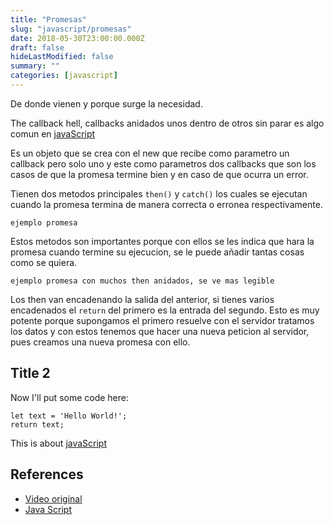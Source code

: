 ```yaml
---
title: "Promesas"
slug: "javascript/promesas"
date: 2018-05-30T23:00:00.000Z
draft: false
hideLastModified: false
summary: ""
categories: [javascript]
---
```



  De donde vienen y porque surge la necesidad. 
  
  The callback hell, callbacks anidados unos dentro de otros sin parar es algo 
  comun en [javaScript]
  
  Es un objeto que se crea con el new que recibe como parametro un callback pero
  solo uno y este como parametros dos callbacks que son los casos de que la 
  promesa termine bien y en caso de que ocurra un error.
  
  Tienen dos metodos principales `then()` y `catch()` los cuales se ejecutan 
  cuando la promesa termina de manera correcta o erronea respectivamente.
  
````````````````````````````````````````````````````````````````````````````````
ejemplo promesa
````````````````````````````````````````````````````````````````````````````````
  
  Estos metodos son importantes porque con ellos se les indica que hara la 
  promesa cuando termine su ejecucion, se le puede añadir tantas cosas como se 
  quiera.
  
````````````````````````````````````````````````````````````````````````````````
ejemplo promesa con muchos then anidados, se ve mas legible
````````````````````````````````````````````````````````````````````````````````
  
  Los then van encadenando la salida del anterior, si tienes varios encadenados
  el `return` del primero es la entrada del segundo. Esto es muy potente porque 
  supongamos el primero resuelve con el servidor tratamos los datos y con estos 
  tenemos que hacer una nueva peticion al servidor, pues creamos una nueva 
  promesa con ello.
    
Title 2
--------------------------------------------------------------------------------
    
  Now I'll put some code here:
  
````````````````````````````````````````````````````````````````````````````````
let text = 'Hello World!';
return text;
````````````````````````````````````````````````````````````````````````````````
    
  This is about [javaScript]
    
    
References
--------------------------------------------------------------------------------

* [Video original][original-video]
* [Java Script][javaScript]


<!-- All links here --> 

[original-video]: https://www.youtube.com/watch?v=hRIU7463Ifo
[javaScript]: https://www.javascript.com/
